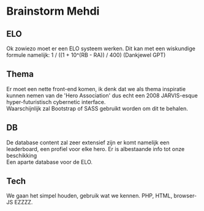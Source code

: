 # Brainstorm Mehdi

## ELO
Ok zowiezo moet er een ELO systeem werken. Dit kan met een wiskundige formule namelijk: 1 / ((1 + 10^(RB - RA)) / 400) (Dankjewel GPT)

## Thema
Er moet een nette front-end komen, ik denk dat we als thema inspiratie kunnen nemen van de 'Hero Association' dus echt een 2008 JARVIS-esque hyper-futuristisch cybernetic interface.\
Waarschijnlijk zal Bootstrap of SASS gebruikt worden om dit te behalen.

## DB
De database content zal zeer extensief zijn er komt namelijk een leaderboard, een profiel voor elke hero. Er is albestaande info tot onze beschikking\
Een aparte database voor de ELO.

## Tech
We gaan het simpel houden, gebruik wat we kennen. PHP, HTML, browser-JS EZZZZ.